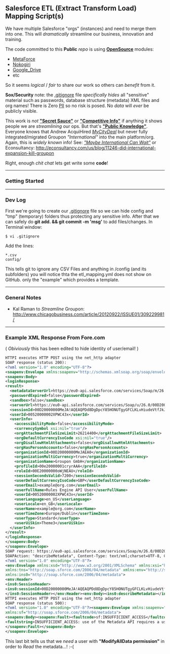 ## Salesforce ETL (Extract Transform Load) Mapping Script(s)

We have multiple Salesforce "orgs" (instances) and need to merge them into one.
This will *dramatically* streamline our business, innovation and training.

The code committed to this **Public** *repo* is using 
[**OpenSource**](http://en.wikipedia.org/wiki/Open_source) modules:
- [MetaForce](https://github.com/ejholmes/metaforce)
- [Nokogiri](http://nokogiri.org/Nokogiri.html)
- [Google_Drive](https://github.com/gimite/google-drive-ruby)
- etc

So it seems *logical* / *fair* to share our work so others can *benefit* 
from it. 

**Sox/Security** note: the [.gitignore](http://git-scm.com/docs/gitignore) file
*specifically hides* all "sensitive" material such as passwords, database
structure (metadata) XML files and org names! There is Zero 
[PII](http://en.wikipedia.org/wiki/Personally_identifiable_information) so no
risk is posed. No *data* will *ever* be publicly visible.

This work is *not* 
[**"Secret Sauce"**](http://en.wikipedia.org/wiki/Secret_ingredient) or 
[**"Competitive Info"**](http://en.wikipedia.org/wiki/Competitive_intelligence) 
if anything it shows people we are *streamlining* our ops. But that's 
[**"Public Knowledge"**](http://techcrunch.com/tag/groupon/). Everyone knows
that Andrew AcquiHired [*MyCityDeal*](http://goo.gl/SBAeS) but never fully 
integrated/migrated Groupon *"International"* into the main platform/org.
Again, this is *widely known* info! See:
[*"Maybe International Can Wait"*](http://goo.gl/DpOyy) or Econsultancy: 
http://econsultancy.com/us/blog/11246-did-international-expansion-kill-groupon

Right, enough *chit chat* lets get write some **code**!

- - -

### Getting Started


- - -

### Dev Log

First we're going to create our [.gitignore](http://git-scm.com/docs/gitignore) 
file so we can hide config and "tmp" (temporary) folders thus protecting any 
sensitive info. After that we can safely do **git add. && git commit -m 'msg'** 
to add files/changes. In Terminal window:

    $ vi .gitignore

Add the lines:

    *.csv
    config/

This tells git to ignore any CSV Files and anything in /config 
(and its subfolders) you will notice thta the etl_mapping.yml does not show 
on GitHub. only the "example" which provides a template.

>>


- - -
### General Notes

- Kal Raman to *Streamline* Groupon:
http://www.chicagobusiness.com/article/20120922/ISSUE01/309229981/

- - -

### Example XML Response From Fore.com

( *Obiviously* this has been edited to hide identity of user/email! )

```xml
HTTPI executes HTTP POST using the net_http adapter
SOAP response (status 200):
<?xml version="1.0" encoding="UTF-8"?>
<soapenv:Envelope xmlns:soapenv="http://schemas.xmlsoap.org/soap/envelope/" xmlns="urn:partner.soap.sforce.com" xmlns:xsi="http://www.w3.org/2001/XMLSchema-instance">
<soapenv:Body>
<loginResponse>
<result>
  <metadataServerUrl>https://eu0-api.salesforce.com/services/Soap/m/26.0/00D20000000MeJA</metadataServerUrl>
  <passwordExpired>false</passwordExpired>
  <sandbox>false</sandbox>
  <serverUrl>https://eu0-api.salesforce.com/services/Soap/u/26.0/00D20000000MeJA</serverUrl>
  <sessionId>00D20000000MeJA!AQEAQPDd8DgDpcY85HONUTgyGFCLKLvHiudeVtfJkJLTd7yMAOK3KGWf8TVmjcNfYUQCH_vf9MxB.aVblQZqNsi_7ErmCF3v</sessionId>
  <userId>00520000002XPWC43x</userId>
  <userInfo>
    <accessibilityMode>false</accessibilityMode>
    <currencySymbol xsi:nil="true"/>
    <orgAttachmentFileSizeLimit>26214400</orgAttachmentFileSizeLimit>
    <orgDefaultCurrencyIsoCode xsi:nil="true"/>
    <orgDisallowHtmlAttachments>false</orgDisallowHtmlAttachments>
    <orgHasPersonAccounts>false</orgHasPersonAccounts>
    <organizationId>00D20000000MeJAEA0</organizationId>
    <organizationMultiCurrency>true</organizationMultiCurrency>
    <organizationName>Groupon GmbH</organizationName>
    <profileId>00e20000001cryrAAA</profileId>
    <roleId>00E20000000oWjNEAU</roleId>
    <sessionSecondsValid>7200</sessionSecondsValid>
    <userDefaultCurrencyIsoCode>GBP</userDefaultCurrencyIsoCode>
    <userEmail>example@org.com</userEmail>
    <userFullName>Rules Engine API User</userFullName>
    <userId>00520000002XPWC43x</userId>
    <userLanguage>en_US</userLanguage>
    <userLocale>en_GB</userLocale>
    <userName>example@org.com</userName>
    <userTimeZone>Europe/Dublin</userTimeZone>
    <userType>Standard</userType>
    <userUiSkin>Theme3</userUiSkin>
  </userInfo>
</result>
</loginResponse>
</soapenv:Body>
</soapenv:Envelope>
SOAP request: https://eu0-api.salesforce.com/services/Soap/m/26.0/00D20000000MeJA
SOAPAction: "describeMetadata", Content-Type: text/xml;charset=UTF-8, Content-Length: 604
<?xml version="1.0" encoding="UTF-8"?>
<env:Envelope xmlns:xsd="http://www.w3.org/2001/XMLSchema" xmlns:xsi="http://www.w3.org/2001/XMLSchema-instance"
xmlns:tns="http://soap.sforce.com/2006/04/metadata" xmlns:env="http://schemas.xmlsoap.org/soap/envelope/" 
xmlns:ins0="http://soap.sforce.com/2006/04/metadata">
<env:Header>
<ins0:SessionHeader>
<ins0:sessionId>00D20000000MeJA!AQEAQPDd8DgDpcY85HONUTgyGFCLKLvHiudeVtfJkJLTd7yMAOK3KGWf8TVmjcNfYUQCH_vf9MxB.aVblQZqNsi_7ErmCF3v</ins0:sessionId>
</ins0:SessionHeader></env:Header><env:Body><ins0:describeMetadata></ins0:describeMetadata></env:Body></env:Envelope>
HTTPI executes HTTP POST using the net_http adapter
SOAP response (status 500):
<?xml version="1.0" encoding="UTF-8"?><soapenv:Envelope xmlns:soapenv="http://schemas.xmlsoap.org/soap/envelope/"
xmlns:sf="http://soap.sforce.com/2006/04/metadata">
<soapenv:Body><soapenv:Fault><faultcode>sf:INSUFFICIENT_ACCESS</faultcode>
<faultstring>INSUFFICIENT_ACCESS: use of the Metadata API requires a user with the ModifyAllData permission</faultstring>
</soapenv:Fault></soapenv:Body>
</soapenv:Envelope>
```

This last bit tells us that we *need* a user with **"ModifyAllData
permission"** in order to *Read* the metadata...! :-(
